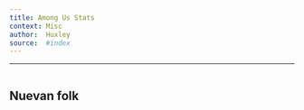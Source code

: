 ```yaml
---
title: Among Us Stats
context: Misc
author:  Huxley
source:  #index
---
```


---


```
```
## Nuevan folk
```
```






